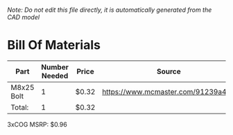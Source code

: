 ###### Note: Do not edit this file directly, it is automatically generated from the CAD model 
# Bill Of Materials 
 |Part|Number Needed|Price|Source| 
 |----|----------|-----|-----|
|M8x25 Bolt|1|$0.32|https://www.mcmaster.com/91239a427|
|Total: |1|$0.32| |

 3xCOG MSRP: $0.96
